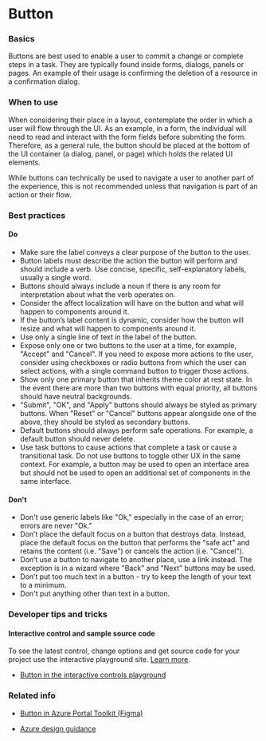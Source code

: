 ﻿# Button

 
<a name="basics"></a>
### Basics
Buttons are best used to enable a user to commit a change or complete steps in a task. They are typically found inside forms, dialogs, panels or pages. An example of their usage is confirming the deletion of a resource in a confirmation dialog.


<!-- TODO get an IMAGE to embed here -->


<!-- TODO get an SAMPLE CODE to embed here -->

 
<a name="when-to-use"></a>
### When to use
When considering their place in a layout, contemplate the order in which a user will flow through the UI. As an example, in a form, the individual will need to read and interact with the form fields before submiting the form. Therefore, as a general rule, the button should be placed at the bottom of the UI container (a dialog, panel, or page) which holds the related UI elements.

While buttons can technically be used to navigate a user to another part of the experience, this is not recommended unless that navigation is part of an action or their flow.


 
<a name="best-practices"></a>
### Best practices

<a name="best-practices-do"></a>
#### Do

* Make sure the label conveys a clear purpose of the button to the user.
* Button labels must describe the action the button will perform and should include a verb. Use concise, specific, self-explanatory labels, usually a single word.
* Buttons should always include a noun if there is any room for interpretation about what the verb operates on.
* Consider the affect localization will have on the button and what will happen to components around it.
* If the button’s label content is dynamic, consider how the button will resize and what will happen to components around it.
* Use only a single line of text in the label of the button.
* Expose only one or two buttons to the user at a time, for example, "Accept" and "Cancel". If you need to expose more actions to the user, consider using checkboxes or radio buttons from which the user can select actions, with a single command button to trigger those actions.
* Show only one primary button that inherits theme color at rest state. In the event there are more than two buttons with equal priority, all buttons should have neutral backgrounds.
* "Submit", "OK", and "Apply" buttons should always be styled as primary buttons. When "Reset" or "Cancel" buttons appear alongside one of the above, they should be styled as secondary buttons.
* Default buttons should always perform safe operations. For example, a default button should never delete.
* Use task buttons to cause actions that complete a task or cause a transitional task. Do not use buttons to toggle other UX in the same context. For example, a button may be used to open an interface area but should not be used to open an additional set of components in the same interface.

<a name="best-practices-don-t"></a>
#### Don&#39;t

* Don't use generic labels like "Ok," especially in the case of an error; errors are never "Ok."
* Don’t place the default focus on a button that destroys data. Instead, place the default focus on the button that performs the "safe act" and retains the content (i.e. "Save") or cancels the action (i.e. "Cancel").
* Don’t use a button to navigate to another place, use a link instead. The exception is in a wizard where "Back" and "Next" buttons may be used.
* Don’t put too much text in a button - try to keep the length of your text to a minimum.
* Don't put anything other than text in a button.


 
<a name="developer-tips-and-tricks"></a>
### Developer tips and tricks



<a name="developer-tips-and-tricks-interactive-control-and-sample-source-code"></a>
#### Interactive control and sample source code
To see the latest control, change options and get source code for your project use the interactive playground site.  [Learn more](./top-extensions-controls-playground.md).

*  <a href="https://ms.portal.azure.com/?Microsoft_Azure_Playground=true#blade/Microsoft_Azure_Playground/ControlsIndexBlade/Button_create_Playground" target="_blank">Button in the interactive controls playground</a>

 

 
<a name="related-info"></a>
### Related info

* <a href="https://www.figma.com/file/Bwn8rmUOYtnPRwA3JoQTBn/Azure-Portal-Toolkit?node-id=3019%3A285" target="_blank">Button in Azure Portal Toolkit (Figma)</a>

* [Azure design guidance](http://aka.ms/portalfx/design)



